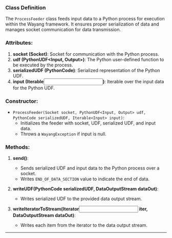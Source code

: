 <!--
  Licensed to the Apache Software Foundation (ASF) under one or more
  contributor license agreements.  See the NOTICE file distributed with
  this work for additional information regarding copyright ownership.
  The ASF licenses this file to You under the Apache License, Version 2.0
  (the "License"); you may not use this file except in compliance with
  the License.  You may obtain a copy of the License at

      http://www.apache.org/licenses/LICENSE-2.0

  Unless required by applicable law or agreed to in writing, software
  distributed under the License is distributed on an "AS IS" BASIS,
  WITHOUT WARRANTIES OR CONDITIONS OF ANY KIND, either express or implied.
  See the License for the specific language governing permissions and
  limitations under the License.
-->
### Class Definition
The `ProcessFeeder` class feeds input data to a Python process for execution within the Wayang framework. It ensures proper serialization of data and manages socket communication for data transmission.

### Attributes:
1. **socket (Socket)**: Socket for communication with the Python process.
2. **udf (PythonUDF<Input, Output>)**: The Python user-defined function to be executed by the process.
3. **serializedUDF (PythonCode)**: Serialized representation of the Python UDF.
4. **input (Iterable<Input>)**: Iterable over the input data for the Python UDF.

### Constructor:
- `ProcessFeeder(Socket socket, PythonUDF<Input, Output> udf, PythonCode serializedUDF, Iterable<Input> input)`:
  - Initializes the feeder with socket, UDF, serialized UDF, and input data.
  - Throws a `WayangException` if input is null.

### Methods:
1. **send()**:
   - Sends serialized UDF and input data to the Python process over a socket.
   - Writes `END_OF_DATA_SECTION` value to indicate the end of data.

2. **writeUDF(PythonCode serializedUDF, DataOutputStream dataOut)**:
   - Writes serialized UDF to the provided data output stream.

3. **writeIteratorToStream(Iterator<Input> iter, DataOutputStream dataOut)**:
   - Writes each item from the iterator to the data output stream.

---

